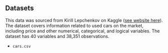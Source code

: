 ## Datasets

This data was sourced from Kirill Lepchenkov on Kaggle ([see website here](https://www.kaggle.com/datasets/lepchenkov/usedcarscatalog/data)). The dataset covers information related to used cars on the market, including price and other numerical, categorical, and logical variables. The dataset has 40 variables and 38,351 observations.

- `cars.csv`



